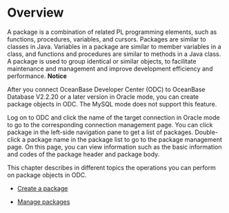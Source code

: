 Overview 
=============================

A package is a combination of related PL programming elements, such as functions, procedures, variables, and cursors. Packages are similar to classes in Java. Variables in a package are similar to member variables in a class, and functions and procedures are similar to methods in a Java class. A package is used to group identical or similar objects, to facilitate maintenance and management and improve development efficiency and performance. 
**Notice**



After you connect OceanBase Developer Center (ODC) to OceanBase Database V2.2.20 or a later version in Oracle mode, you can create package objects in ODC. The MySQL mode does not support this feature.

Log on to ODC and click the name of the target connection in Oracle mode to go to the corresponding connection management page. You can click package in the left-side navigation pane to get a list of packages. Double-click a package name in the package list to go to the package management page. On this page, you can view information such as the basic information and codes of the package header and package body. 

This chapter describes in different topics the operations you can perform on package objects in ODC.

* [Create a package](../../../6.web-odc-user-guide/11.web-odc-database-objects/6.web-odc-package-objects/2.web-odc-create-a-program-package.md)

  

* [Manage packages](../../../6.web-odc-user-guide/11.web-odc-database-objects/6.web-odc-package-objects/3.web-odc-manage-program-packages.md)

  



